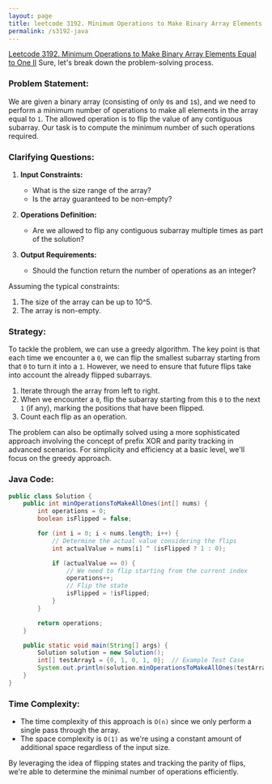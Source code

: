 ```yaml
---
layout: page
title: leetcode 3192. Minimum Operations to Make Binary Array Elements Equal to One II
permalink: /s3192-java
---
```

[Leetcode 3192. Minimum Operations to Make Binary Array Elements Equal to One II](https://algoadvance.github.io/algoadvance/l3192)
Sure, let's break down the problem-solving process. 

### Problem Statement:
We are given a binary array (consisting of only `0`s and `1`s), and we need to perform a minimum number of operations to make all elements in the array equal to `1`. The allowed operation is to flip the value of any contiguous subarray. Our task is to compute the minimum number of such operations required.

### Clarifying Questions:
1. **Input Constraints:** 
   - What is the size range of the array?
   - Is the array guaranteed to be non-empty?
   
2. **Operations Definition:**
   - Are we allowed to flip any contiguous subarray multiple times as part of the solution?
   
3. **Output Requirements:**
   - Should the function return the number of operations as an integer?

Assuming the typical constraints:
1. The size of the array can be up to 10^5.
2. The array is non-empty.

### Strategy:
To tackle the problem, we can use a greedy algorithm. The key point is that each time we encounter a `0`, we can flip the smallest subarray starting from that `0` to turn it into a `1`. However, we need to ensure that future flips take into account the already flipped subarrays.

1. Iterate through the array from left to right.
2. When we encounter a `0`, flip the subarray starting from this `0` to the next `1` (if any), marking the positions that have been flipped.
3. Count each flip as an operation.

The problem can also be optimally solved using a more sophisticated approach involving the concept of prefix XOR and parity tracking in advanced scenarios. For simplicity and efficiency at a basic level, we'll focus on the greedy approach.

### Java Code:

```java
public class Solution {
    public int minOperationsToMakeAllOnes(int[] nums) {
        int operations = 0;
        boolean isFlipped = false;

        for (int i = 0; i < nums.length; i++) {
            // Determine the actual value considering the flips
            int actualValue = nums[i] ^ (isFlipped ? 1 : 0);

            if (actualValue == 0) {
                // We need to flip starting from the current index
                operations++;
                // Flip the state
                isFlipped = !isFlipped;
            }
        }

        return operations;
    }

    public static void main(String[] args) {
        Solution solution = new Solution();
        int[] testArray1 = {0, 1, 0, 1, 0};  // Example Test Case
        System.out.println(solution.minOperationsToMakeAllOnes(testArray1)); // Expected Output: 3
    }
}
```

### Time Complexity:
- The time complexity of this approach is `O(n)` since we only perform a single pass through the array.
- The space complexity is `O(1)` as we're using a constant amount of additional space regardless of the input size.

By leveraging the idea of flipping states and tracking the parity of flips, we're able to determine the minimal number of operations efficiently.